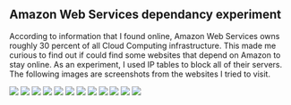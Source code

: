 ## Amazon Web Services dependancy experiment

According to information that I found online, Amazon Web Services owns roughly 30 percent of all Cloud Computing infrastructure. This made me curious to find out if could find some websites that depend on Amazon to stay online. As an experiment, I used IP tables to block all of their servers. The following images are screenshots from the websites I tried to visit. 

![](/img/web1.png)
![](/img/web2.png)
![](/img/web3.png)
![](/img/web4.png)
![](/img/web5.png)
![](/img/web6.png)
![](/img/web7.png)
![](/img/web8.png)
![](/img/web9.png)
![](/img/web10.png)
![](/img/web11.png)
![](/img/web12.png)


